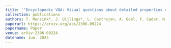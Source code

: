```yaml
---
title: '"Encyclopedic VQA: Visual questions about detailed properties of fine-grained categories,"'
collection: publications
authors: T. Mensink*, J. Uijlings*, L. Castrejon, A. Goel, F. Cadar, H. Zhou, F. Sha, A. Araujo, V. Ferrari
paperurl: https://arxiv.org/abs/2306.09224
papername: Paper
venue: arXiv:2306.09224
datename: Jun. 2023
---
```

